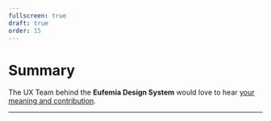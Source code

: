 ```yaml
---
fullscreen: true
draft: true
order: 15
---
```


<Intro>

# Summary

The UX Team behind the **Eufemia Design System** would love to hear [your meaning and contribution](!/design-system/contact).

---

<IntroFooter href="/uilib/intro/01-about-design-systems" text="Back to start" />

</Intro>
